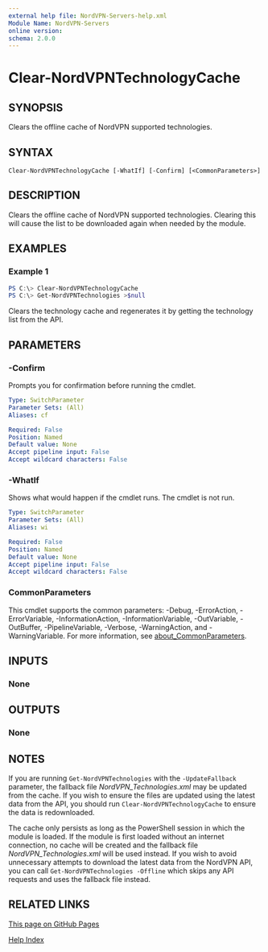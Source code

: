```yaml
---
external help file: NordVPN-Servers-help.xml
Module Name: NordVPN-Servers
online version:
schema: 2.0.0
---
```


# Clear-NordVPNTechnologyCache

## SYNOPSIS
Clears the offline cache of NordVPN supported technologies.

## SYNTAX

```
Clear-NordVPNTechnologyCache [-WhatIf] [-Confirm] [<CommonParameters>]
```

## DESCRIPTION
Clears the offline cache of NordVPN supported technologies.
Clearing this will cause the list to be downloaded again when
needed by the module.

## EXAMPLES

### Example 1
```powershell
PS C:\> Clear-NordVPNTechnologyCache
PS C:\> Get-NordVPNTechnologies >$null
```

Clears the technology cache and regenerates it by getting the
technology list from the API.

## PARAMETERS

### -Confirm
Prompts you for confirmation before running the cmdlet.

```yaml
Type: SwitchParameter
Parameter Sets: (All)
Aliases: cf

Required: False
Position: Named
Default value: None
Accept pipeline input: False
Accept wildcard characters: False
```

### -WhatIf
Shows what would happen if the cmdlet runs. The cmdlet is not run.

```yaml
Type: SwitchParameter
Parameter Sets: (All)
Aliases: wi

Required: False
Position: Named
Default value: None
Accept pipeline input: False
Accept wildcard characters: False
```

### CommonParameters
This cmdlet supports the common parameters: -Debug, -ErrorAction, -ErrorVariable, -InformationAction, -InformationVariable, -OutVariable, -OutBuffer, -PipelineVariable, -Verbose, -WarningAction, and -WarningVariable. For more information, see [about_CommonParameters](http://go.microsoft.com/fwlink/?LinkID=113216).

## INPUTS

### None

## OUTPUTS

### None

## NOTES
If you are running `Get-NordVPNTechnologies` with the `-UpdateFallback`
parameter, the fallback file *NordVPN_Technologies.xml* may be updated from the
cache. If you wish to ensure the files are updated using the latest data from
the API, you should run `Clear-NordVPNTechnologyCache` to ensure the data is
redownloaded.

The cache only persists as long as the PowerShell session in which the module
is loaded. If the module is first loaded without an internet connection, no
cache will be created and the fallback file *NordVPN_Technologies.xml* will be
used instead. If you wish to avoid unnecessary attempts to download the latest
data from the NordVPN API, you can call `Get-NordVPNTechnologies -Offline`
which skips any API requests and uses the fallback file instead.

## RELATED LINKS

[This page on GitHub Pages](https://thefreeman193.github.io/NordVPN-Servers/Clear-NordVPNTechnologyCache.html)

[Help Index](./HELPINDEX.md)
